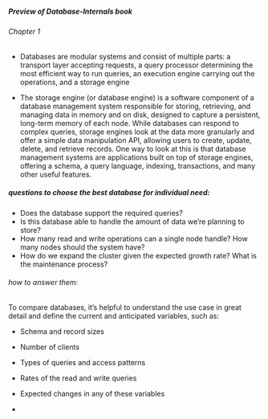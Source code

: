 ##### Preview of Database-Internals book
###### Chapter 1

- Databases are modular systems and consist of multiple parts: a transport layer accepting requests, a query processor determining the most efficient way to run queries, an execution engine carrying out the operations, and a storage engine

- The storage engine (or database engine) is a software component of a database management system responsible for storing, retrieving, and managing data in memory and on disk, designed to capture a persistent, long-term memory of each node. While databases can respond to complex queries, storage engines look at the data more granularly and offer a simple data manipulation API, allowing users to create, update, delete, and retrieve records. One way to look at this is that database management systems are applications built on top of storage engines, offering a schema, a query language, indexing, transactions, and many other useful features.

##### questions to choose the best database for individual need:
- Does the database support the required queries?
- Is this database able to handle the amount of data we’re planning to store?
- How many read and write operations can a single node handle? How many nodes should the system have?
- How do we expand the cluster given the expected growth rate? What is the maintenance process?

###### how to answer them: 
To compare databases, it’s helpful to understand the use case in great detail and define the current and anticipated variables, such as:
- Schema and record sizes
- Number of clients
- Types of queries and access patterns
- Rates of the read and write queries
- Expected changes in any of these variables

- 
